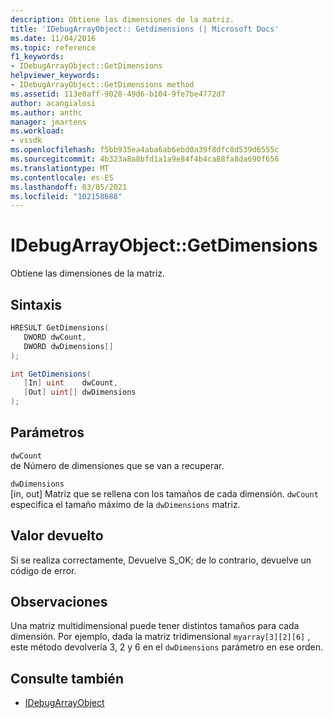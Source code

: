 ```yaml
---
description: Obtiene las dimensiones de la matriz.
title: 'IDebugArrayObject:: Getdimensions (| Microsoft Docs'
ms.date: 11/04/2016
ms.topic: reference
f1_keywords:
- IDebugArrayObject::GetDimensions
helpviewer_keywords:
- IDebugArrayObject::GetDimensions method
ms.assetid: 113e0aff-9028-49d6-b104-9fe7be4772d7
author: acangialosi
ms.author: anthc
manager: jmartens
ms.workload:
- vssdk
ms.openlocfilehash: f5bb935ea4aba6ab6ebd0a39f8dfc8d539d6555c
ms.sourcegitcommit: 4b323a8a8bfd1a1a9e84f4b4ca88fa8da690f656
ms.translationtype: MT
ms.contentlocale: es-ES
ms.lasthandoff: 03/05/2021
ms.locfileid: "102158688"
---
```

# <a name="idebugarrayobjectgetdimensions"></a>IDebugArrayObject::GetDimensions
Obtiene las dimensiones de la matriz.

## <a name="syntax"></a>Sintaxis

```cpp
HRESULT GetDimensions( 
   DWORD dwCount,
   DWORD dwDimensions[]
);
```

```csharp
int GetDimensions(
   [In] uint    dwCount,
   [Out] uint[] dwDimensions
);
```

## <a name="parameters"></a>Parámetros
`dwCount`\
de Número de dimensiones que se van a recuperar.

`dwDimensions`\
[in, out] Matriz que se rellena con los tamaños de cada dimensión. `dwCount` especifica el tamaño máximo de la `dwDimensions` matriz.

## <a name="return-value"></a>Valor devuelto
 Si se realiza correctamente, Devuelve S_OK; de lo contrario, devuelve un código de error.

## <a name="remarks"></a>Observaciones
 Una matriz multidimensional puede tener distintos tamaños para cada dimensión. Por ejemplo, dada la matriz tridimensional `myarray[3][2][6]` , este método devolvería 3, 2 y 6 en el `dwDimensions` parámetro en ese orden.

## <a name="see-also"></a>Consulte también
- [IDebugArrayObject](../../../extensibility/debugger/reference/idebugarrayobject.md)

